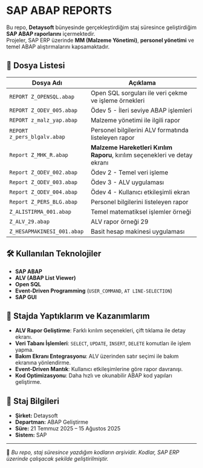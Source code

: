 # SAP ABAP REPORTS

Bu repo, **Detaysoft** bünyesinde gerçekleştirdiğim staj süresince geliştirdiğim **SAP ABAP raporlarını** içermektedir.  
Projeler, SAP ERP üzerinde **MM (Malzeme Yönetimi)**, **personel yönetimi** ve temel ABAP alıştırmalarını kapsamaktadır.

## 📂 Dosya Listesi

| Dosya Adı | Açıklama |
|-----------|----------|
| `REPORT Z_OPENSQL.abap` | Open SQL sorguları ile veri çekme ve işleme örnekleri |
| `REPORT Z_ODEV_005.abap` | Ödev 5 - İleri seviye ABAP işlemleri |
| `REPORT z_malz_yap.abap` | Malzeme yönetimi ile ilgili rapor |
| `REPORT z_pers_blgalv.abap` | Personel bilgilerini ALV formatında listeleyen rapor |
| `Report Z_MHK_R.abap` | **Malzeme Hareketleri Kırılım Raporu**, kırılım seçenekleri ve detay ekranı |
| `Report Z_ODEV_002.abap` | Ödev 2 - Temel veri işleme |
| `Report Z_ODEV_003.abap` | Ödev 3 - ALV uygulaması |
| `Report Z_ODEV_004.abap` | Ödev 4 - Kullanıcı etkileşimli ekran |
| `Report Z_PERS_BLG.abap` | Personel bilgilerini listeleyen rapor |
| `Z_ALISTIRMA_001.abap` | Temel matematiksel işlemler örneği |
| `Z_ALV_29.abap` | ALV rapor örneği 29 |
| `Z_HESAPMAKINESI_001.abap` | Basit hesap makinesi uygulaması |

## 🛠 Kullanılan Teknolojiler
- **SAP ABAP**
- **ALV (ABAP List Viewer)**
- **Open SQL**
- **Event-Driven Programming** (`USER_COMMAND`, `AT LINE-SELECTION`)
- **SAP GUI**

## 🎯 Stajda Yaptıklarım ve Kazanımlarım
- **ALV Rapor Geliştirme**: Farklı kırılım seçenekleri, çift tıklama ile detay ekranı.
- **Veri Tabanı İşlemleri**: `SELECT`, `UPDATE`, `INSERT`, `DELETE` komutları ile işlem yapma.
- **Bakım Ekranı Entegrasyonu**: ALV üzerinden satır seçimi ile bakım ekranına yönlendirme.
- **Event-Driven Mantık**: Kullanıcı etkileşimlerine göre rapor davranışı.
- **Kod Optimizasyonu**: Daha hızlı ve okunabilir ABAP kod yapıları geliştirme.

## 📅 Staj Bilgileri
- **Şirket:** Detaysoft
- **Departman:** ABAP Geliştirme
- **Süre:** 21 Temmuz 2025 – 15 Ağustos 2025
- **Sistem:** SAP 

---

📌 *Bu repo, staj süresince yazdığım kodların arşividir. Kodlar, SAP ERP üzerinde çalışacak şekilde geliştirilmiştir.*
